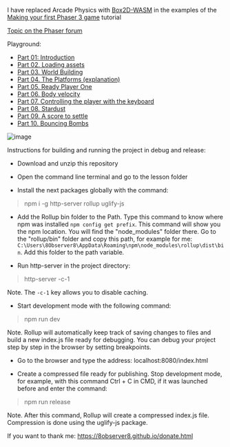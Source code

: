 I have replaced Arcade Physics with [Box2D-WASM](https://github.com/Birch-san/box2d-wasm) in the examples of the [Making your first Phaser 3 game](https://phaser.io/tutorials/making-your-first-phaser-3-game) tutorial

[Topic on the Phaser forum](https://phaser.discourse.group/t/i-have-replaced-arcade-physics-with-box2d-wasm-in-the-examples-of-the-making-your-first-phaser-3-game-tutorial/14274)

Playground:

- [Part 01: Introduction](https://plnkr.co/edit/CCl2t6pwXO1zt042?preview)
- [Part 02. Loading assets](https://plnkr.co/edit/mdYPalEf7BrSgcTN?preview)
- [Part 03. World Building](https://plnkr.co/edit/0xy62Zn6xTaPjfKn?preview)
- [Part 04. The Platforms (explanation)](https://plnkr.co/edit/0pMUhCXw4kMdmMho?preview)
- [Part 05. Ready Player One](https://plnkr.co/edit/EqPp3bB3ObrHNB8x?preview)
- [Part 06. Body velocity](https://plnkr.co/edit/hQnbhTlqTEdYFgEL?preview)
- [Part 07. Controlling the player with the keyboard](https://plnkr.co/edit/LOG7BW3P5NgnV7TS?preview)
- [Part 08. Stardust](https://plnkr.co/edit/ubpn5G4CXZTcnPKX?preview)
- [Part 09. A score to settle](https://plnkr.co/edit/1nG161Y9ZFDPFpNe?preview)
- [Part 10. Bouncing Bombs](https://plnkr.co/edit/PT6viN6hJJ0FVW2X?preview)

![image](https://github.com/8Observer8/port-to-box2dwasm-of-making-your-first-game-rollup-phaser3-js/assets/3908473/8c1f42d8-387f-4767-b23b-03f5b028ea34)

Instructions for building and running the project in debug and release:

- Download and unzip this repository

- Open the command line terminal and go to the lesson folder

- Install the next packages globally with the command:

> npm i -g http-server rollup uglify-js

- Add the Rollup bin folder to the Path. Type this command to know where npm was installed `npm config get prefix`. This command will show you the npm location. You will find the "node_modules" folder there. Go to the "rollup/bin" folder and copy this path, for example for me: `C:\Users\8Observer8\AppData\Roaming\npm\node_modules\rollup\dist\bin`. Add this folder to the path variable.

- Run http-server in the project directory:

> http-server -c-1

Note. The `-c-1` key allows you to disable caching.

- Start development mode with the following command:

> npm run dev

Note. Rollup will automatically keep track of saving changes to files and build a new index.js file ready for debugging. You can debug your project step by step in the browser by setting breakpoints.

- Go to the browser and type the address: localhost:8080/index.html

- Create a compressed file ready for publishing. Stop development mode, for example, with this command Ctrl + C in CMD, if it was launched before and enter the command:

> npm run release

Note. After this command, Rollup will create a compressed index.js file. Compression is done using the uglify-js package.

If you want to thank me: https://8observer8.github.io/donate.html
